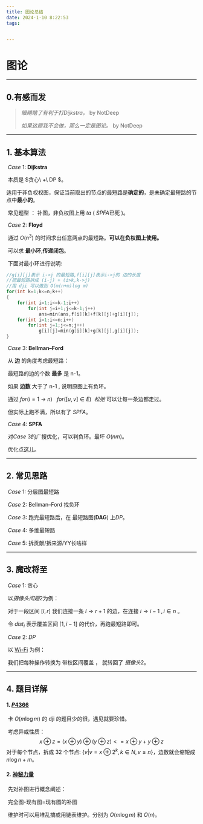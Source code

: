 ```yaml
---
title: 图论总结
date: 2024-1-10 8:22:53
tags:


---
```


# 图论

---

## $0.$有感而发

>   _眼睛瞎了有利于打Dijkstra。_ by NotDeep
>
>   _如果这题我不会做，那么一定是图论。_ by NotDeep

---

## $1.$ 基本算法

​	$Case\ 1:$ **Dijkstra**

​		本质是 $贪心\ +\ DP $。

​		适用于非负权权图，保证当前取出的节点的最短路是**确定的**，是未确定最短路的节点中**最小的**。

​		常见题型 ： 补图，非负权图上用 *ta* ( $SPFA$已死 )。

​	$Case\ 2:$ **Floyd**

​		通过 $O(n^3)$ 的时间求出任意两点的最短路。**可以在负权图上使用。**

​		可以求 **最小环**,**传递闭包**。

​		下面对最小环进行说明:

```c++
//g[i][j]表示 i->j 的最短路,f[i][j]表示i->j的 边的长度
//把最短路拆成 (i-j) + (i>k,k->j)
//用 dji 可以做到 O(m(n+m)log m)
for(int k=1;k<=n;k++)
{
    for(int i=1;i<=k-1;i++)
        for(int j=i+1;j<=k-1;j++)
            ans=min(ans,f[i][k]+f[k][j]+g[i][j]);
	for(int i=1;i<=n;i++)
		for(int j=1;j<=n;j++)
            g[i][j]=min(g[i][k]+g[k][j],g[i][j]);
}
```

​	$Case\ 3:$ **Bellman–Ford**

​		从 **边** 的角度考虑最短路：

​			最短路的边的个数 **最多** 是 n-1。

​		如果 **边数** 大于了 n-1 , 说明原图上有负环。

​		通过 $for(i=1\ \rightarrow\ n)\ \ \ for([u,v] \in E)\ \ 松弛$ 可以让每一条边都走过。

​		但实际上跑不满，所以有了 $SPFA$。

​	$Case\ 4:$ **SPFA**

​		对$Case\ 3$的广搜优化，可以判负环。最坏 $O(nm)$。

​		优化点[这儿](https://www.luogu.com.cn/blog/Parabola/spfa-hacker-orzorz)。

---

## $2.$ 常见思路

​	$Case\ 1:$ 分层图最短路

​	$Case\ 2:$ Bellman–Ford 找负环

​	$Case\ 3:$ 跑完最短路后，在 最短路图(**DAG**) 上$DP$。

​	$Case\ 4:$ 多维最短路

​	$Case\ 5:$ 拆贡献/拆来源/YY长啥样

---

## $3.$ 魔改将至

​	$Case\ 1:$ 贪心

​		以$摄像头问题2$为例：

​			对于一段区间 $[l,r]$ 我们连接一条 $l \rightarrow r+1$ 的边，在连接 $i \rightarrow i-1\ ,i\in n$ 。

​			令 $dist_i$ 表示覆盖区间 $[1,i-1]$ 的代价，再跑最短路即可。

​	$Case\ 2:$ $DP$

​		以 [Wi-Fi](https://codeforces.com/problemset/problem/1216/F) 为例：

​			我们把每种操作转换为 带权区间覆盖 ， 就转回了 $摄像头2$。

---

<div STYLE="page-break-after: always;"></div>

## $4.$ 题目详解

#### 	$1.$ [$P4366$](https://www.luogu.com.cn/problem/P4366)

​	卡 $O(m\log m)$ 的 dji 的题目少的很，遇见就要珍惜。

​	考虑异或性质：
$$
x \oplus z=(x\oplus y) \oplus (y\oplus z)<=x\oplus y+y\oplus z
$$
​	对于每个节点，拆成 32 个节点: $\{v|v=x \oplus2^k,k\in N,v\leq n\}$，边数就会缩短成 $n\log n+m$。

#### $2.$ [神秘力量](http://oi.nks.edu.cn:19360/zh/Problem/Details?cid=2627&tid=Q)

​	先对补图进行概念阐述：

​		完全图-现有图=现有图的补图

​	维护时可以用堆乱搞或用链表维护。分别为 $O(m \log m)$ 和 $O(n)$。
